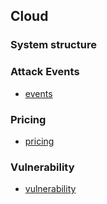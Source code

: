 ## Cloud

### System structure

### Attack Events
- [events](./file/event.md)

### Pricing
- [pricing](./file/pricing.md)

### Vulnerability
- [vulnerability](./file/vulnerability.md)
